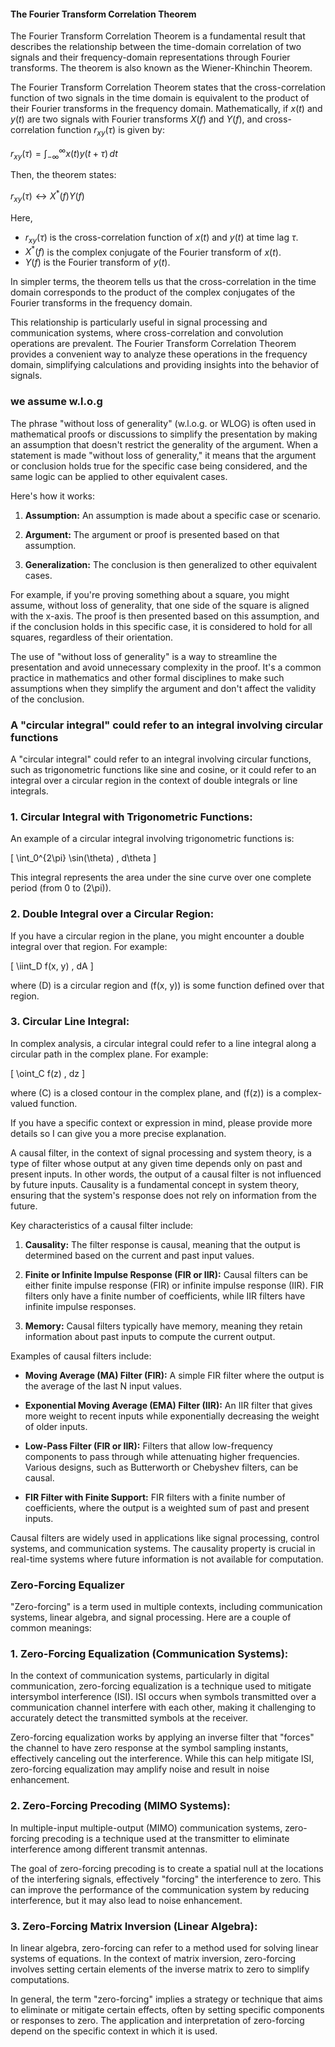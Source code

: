 
#### The Fourier Transform Correlation Theorem 

The Fourier Transform Correlation Theorem is a fundamental result that describes the relationship between the time-domain correlation of two signals and their frequency-domain representations through Fourier transforms. The theorem is also known as the Wiener-Khinchin Theorem.

The Fourier Transform Correlation Theorem states that the cross-correlation function of two signals in the time domain is equivalent to the product of their Fourier transforms in the frequency domain. Mathematically, if $x(t)$ and $y(t)$ are two signals with Fourier transforms $X(f)$ and $Y(f)$, and cross-correlation function $r_{xy}(\tau)$ is given by:

$r_{xy}(\tau) = \int_{-\infty}^{\infty} x(t)y(t+\tau) \,dt$

Then, the theorem states:

$r_{xy}(\tau) \longleftrightarrow X^*(f)Y(f)$

Here,
- $r_{xy}(\tau)$ is the cross-correlation function of $x(t)$ and $y(t)$ at time lag $\tau$.
- $X^*(f)$ is the complex conjugate of the Fourier transform of $x(t)$.
- $Y(f)$ is the Fourier transform of $y(t)$.

In simpler terms, the theorem tells us that the cross-correlation in the time domain corresponds to the product of the complex conjugates of the Fourier transforms in the frequency domain.

This relationship is particularly useful in signal processing and communication systems, where cross-correlation and convolution operations are prevalent. The Fourier Transform Correlation Theorem provides a convenient way to analyze these operations in the frequency domain, simplifying calculations and providing insights into the behavior of signals.

### we assume w.l.o.g

The phrase "without loss of generality" (w.l.o.g. or WLOG) is often used in mathematical proofs or discussions to simplify the presentation by making an assumption that doesn't restrict the generality of the argument. When a statement is made "without loss of generality," it means that the argument or conclusion holds true for the specific case being considered, and the same logic can be applied to other equivalent cases.

Here's how it works:

1. **Assumption:** An assumption is made about a specific case or scenario.

2. **Argument:** The argument or proof is presented based on that assumption.

3. **Generalization:** The conclusion is then generalized to other equivalent cases.

For example, if you're proving something about a square, you might assume, without loss of generality, that one side of the square is aligned with the x-axis. The proof is then presented based on this assumption, and if the conclusion holds in this specific case, it is considered to hold for all squares, regardless of their orientation.

The use of "without loss of generality" is a way to streamline the presentation and avoid unnecessary complexity in the proof. It's a common practice in mathematics and other formal disciplines to make such assumptions when they simplify the argument and don't affect the validity of the conclusion.

### A "circular integral" could refer to an integral involving circular functions

A "circular integral" could refer to an integral involving circular functions, such as trigonometric functions like sine and cosine, or it could refer to an integral over a circular region in the context of double integrals or line integrals.

### 1. Circular Integral with Trigonometric Functions:

An example of a circular integral involving trigonometric functions is:

\[ \int_0^{2\pi} \sin(\theta) \, d\theta \]

This integral represents the area under the sine curve over one complete period (from 0 to \(2\pi\)).

### 2. Double Integral over a Circular Region:

If you have a circular region in the plane, you might encounter a double integral over that region. For example:

\[ \iint_D f(x, y) \, dA \]

where \(D\) is a circular region and \(f(x, y)\) is some function defined over that region.

### 3. Circular Line Integral:

In complex analysis, a circular integral could refer to a line integral along a circular path in the complex plane. For example:

\[ \oint_C f(z) \, dz \]

where \(C\) is a closed contour in the complex plane, and \(f(z)\) is a complex-valued function.

If you have a specific context or expression in mind, please provide more details so I can give you a more precise explanation.

A causal filter, in the context of signal processing and system theory, is a type of filter whose output at any given time depends only on past and present inputs. In other words, the output of a causal filter is not influenced by future inputs. Causality is a fundamental concept in system theory, ensuring that the system's response does not rely on information from the future.

Key characteristics of a causal filter include:

1. **Causality:** The filter response is causal, meaning that the output is determined based on the current and past input values.

2. **Finite or Infinite Impulse Response (FIR or IIR):** Causal filters can be either finite impulse response (FIR) or infinite impulse response (IIR). FIR filters only have a finite number of coefficients, while IIR filters have infinite impulse responses.

3. **Memory:** Causal filters typically have memory, meaning they retain information about past inputs to compute the current output.

Examples of causal filters include:

- **Moving Average (MA) Filter (FIR):** A simple FIR filter where the output is the average of the last N input values.

- **Exponential Moving Average (EMA) Filter (IIR):** An IIR filter that gives more weight to recent inputs while exponentially decreasing the weight of older inputs.

- **Low-Pass Filter (FIR or IIR):** Filters that allow low-frequency components to pass through while attenuating higher frequencies. Various designs, such as Butterworth or Chebyshev filters, can be causal.

- **FIR Filter with Finite Support:** FIR filters with a finite number of coefficients, where the output is a weighted sum of past and present inputs.

Causal filters are widely used in applications like signal processing, control systems, and communication systems. The causality property is crucial in real-time systems where future information is not available for computation.

### Zero-Forcing Equalizer

"Zero-forcing" is a term used in multiple contexts, including communication systems, linear algebra, and signal processing. Here are a couple of common meanings:

### 1. **Zero-Forcing Equalization (Communication Systems):**
In the context of communication systems, particularly in digital communication, zero-forcing equalization is a technique used to mitigate intersymbol interference (ISI). ISI occurs when symbols transmitted over a communication channel interfere with each other, making it challenging to accurately detect the transmitted symbols at the receiver.

Zero-forcing equalization works by applying an inverse filter that "forces" the channel to have zero response at the symbol sampling instants, effectively canceling out the interference. While this can help mitigate ISI, zero-forcing equalization may amplify noise and result in noise enhancement.

### 2. **Zero-Forcing Precoding (MIMO Systems):**
In multiple-input multiple-output (MIMO) communication systems, zero-forcing precoding is a technique used at the transmitter to eliminate interference among different transmit antennas.

The goal of zero-forcing precoding is to create a spatial null at the locations of the interfering signals, effectively "forcing" the interference to zero. This can improve the performance of the communication system by reducing interference, but it may also lead to noise enhancement.

### 3. **Zero-Forcing Matrix Inversion (Linear Algebra):**
In linear algebra, zero-forcing can refer to a method used for solving linear systems of equations. In the context of matrix inversion, zero-forcing involves setting certain elements of the inverse matrix to zero to simplify computations.

In general, the term "zero-forcing" implies a strategy or technique that aims to eliminate or mitigate certain effects, often by setting specific components or responses to zero. The application and interpretation of zero-forcing depend on the specific context in which it is used.

